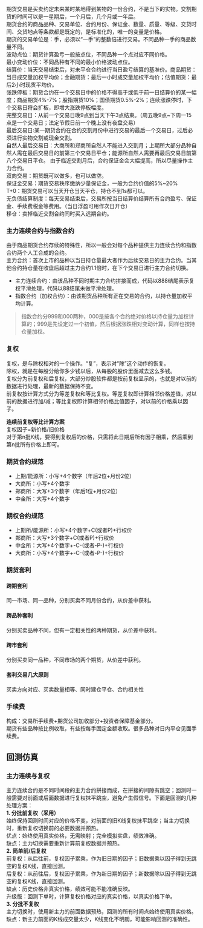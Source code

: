 期货交易是买卖约定未来某时某地得到某物的一份合约，不是当下的实物。交割期货的时间可以是一星期后，一个月后，几个月或一年后。  
期货合约的商品品种、交易单位、合约月份、保证金、数量、质量、等级、交货时间、交货地点等条款都是既定的，是标准化的，唯一的变量是价格。  
期货的交易单位是：手，必须以“一手”的整数倍进行交易。不同品种一手的商品数量不同。  
波动点位：期货计算盈亏一般按点位，不同品种一个点对应不同价格。  
最小变动价位：不同品种有不同的最小价格波动点位。  
结算价：当天交易结束后，对未平仓合约进行当日盈亏结算的基准价。商品期货：当日成交量加权平均价；金融期货：最后一小时成交量加权平均价；估值期货：最后2小时现货平均价。  
张跌停板：期货合约在一个交易日中的价格不得高于或低于前一日结算价的某一幅度；商品期货4%-7%；股指期货10%；国债期货0.5%-2%；连续涨跌停时，下个交易日将会扩板，即增大涨跌停板幅度。  
完整交易日：从前一个交易日晚9点到当天下午3点结束。（周五晚9点~下周一15点是一个交易日；法定节假日前一个晚上没有夜盘交易）  
最后交易日:某一期货合约在合约交割月份中进行交易的最后一个交易日，过后必须进行实物交割或现金交割。  
自然人最后交易日：大商所和郑商所自然人不能进入交割月；上期所大部分品种自然人需在最后交易日的前第三个交易日平仓；能源所自然人需要再最后交易日前第八个交易日平仓。
由于临近交割月后，合约保证金会大幅提高，所以尽量操作主力合约。  
双向交易：期货既可以做多，也可以做空。  
保证金交易：期货交易秩序缴纳少量保证金，一般为合约价值的5%~20%  
T+0：期货交易可以当天开仓当天平仓，持仓不到1s都可以。  
无负债结算制度：每天交易结束后，交易所按当日结算价结算所有合约盈亏、保证金、手续费税金等费用。（当日浮盈可用作次日开仓）  
移仓：卖掉临近交割合约同时买入远期合约。  


### 主力连续合约与指数合约
由于商品期货合约存续的特殊性，所以一般会对每个品种提供主力连续合约和指数合约两个人工合成的合约。  
主力合约：首次上市的品种以当日持仓量最大者作为后续交易日的主力合约。当其他合约持仓量在收盘后超过主力合约1.1倍时，在下个交易日进行主力合约切换。  
* 主力连续合约：由该品种不同时期主力合约拼接而成，代码以888结尾表示复权平滑处理，代码以88结尾未做平滑处理。  
* 指数合约（加权合约）：由该期货品种所有正在交易的合约，以持仓量加权平均计算。  
> 指数合约分999和000两种，000是按各个合约绝对价格以持仓量为加权计算的；999是先设定过一个初值，然后根据涨跌相对变动计算，同样也按持仓量加权。

### 复权
复权，是与除权相对的一个操作。“复”，表示对“除”这个动作的恢复。  
除权，就是在每股分给你多少钱以后，从每股的股价里面减去这么多钱。  
复权分为前复权和后复权，大部分炒股软件都是按前复权显示的，也就是对以前的数据进行处理，最新的数据保持不变。  
前复权按计算方式分为等差复权和等比复权。等差复权即计算相邻价格差值，对以前的数据进行加/减；等比复权即计算相邻价格比值因子，对以前的价格乘以因子。  

**连续前复权等比计算方案**  
复权因子=新价格/旧价格  
对于第n批K线，要得到复权后的价格，只需将此日期后所有因子相乘，然后乘到第n批所有价格上即可。  

### 期货合约规范
* 上期/能源所：小写+4个数字（年后2位+月份2位）
* 大商所：小写+4个数字
* 郑商所：大写+3个数字（年后1位+月份2位）
* 中金所：大写+4个数字

### 期权合约规范
* 上期所/能源所：小写+4个数字+C(或者P)+行权价
* 郑商所：大写+3个数字+C(或者P)+行权价
* 中金所：大写+4个数字+-C-(或者-P-)+行权价
* 大商所：小写+4个数字+-C-(或者-P-)+行权价

### 期货套利
#### 跨期套利
同一市场、同一品种，分别买卖不同月份合约，从价差中获利。
#### 跨品种套利
分别买卖品种不同，但有一定相关性的两种期货，从价差中获利。
#### 跨市套利
分别买卖同一品种，不同市场的两个期货，从价差中获利。
#### 套利交易几大原则
买卖方向对应、买卖数量相等、同时建仓平仓、合约相关性

### 手续费
构成：交易所手续费+期货公司加收部分+投资者保障基金部分。  
期货有些品种按比例收取，有些按每手固定金额收取。很多品种对日内平仓见面手续费。  


## 回测仿真
### 主力连续与复权
主力连续合约是不同时间段的主力合约拼接而成，在拼接的间隙有跳空；回测时一般需要对前面或后面数据进行复权抹平跳空，避免产生假信号。下面是回测的几种处理方案：  
**1. 分批前复权（采用）**  
始终保持回测时间对应的价格不变，对前面的旧K线复权抹平跳空；当主力切换时，重新复权切换前的必要数据并预热。  
优点：始终使用真实价格，无需映射；完全模拟实盘，绩效准确。  
缺点：主力切换需要重新计算前复权数据并预热。  
**2. 简单前/后复权**  
前复权：从后往前，复权因子累乘，作为旧日期的因子；旧数据乘以因子得到无跳空的复权K线，直接回测。  
后复权：从前往后，复权因子累乘，作为新日期的因子；新数据除以因子得到无跳空的复权K线，直接回测。  
缺点：历史价格非真实价格，绩效可能不能准确反映。  
升级版：回测下单时，计算复权价格对应的真实价格，以真实价格下单。  
**3. 分批不复权**  
主力切换时，使用新主力的前面数据预热，回测的所有时间点始终使用真实价格。  
缺点：新主力前面的K线成交量太少，K线变化不明朗，可能影响回测的准确性。  
















